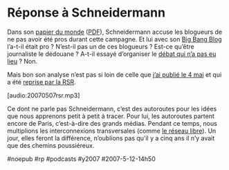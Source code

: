 # Réponse à Schneidermann

Dans son [papier du monde](http://www.lemonde.fr/web/article/0,1-0@2-823448,36-909204@51-885801,0.html) ([PDF](http://blog.tcrouzet.com/images_tc/20070511lemonde.pdf)), Schneidermann accuse les blogueurs de ne pas avoir été pros durant cette campagne. Et lui avec son [Big Bang Blog](http://www.bigbangblog.net/) l’a-t-il était pro ? N’est-il pas un de ces blogueurs ? Est-ce qu’être journaliste le dédouane ? A-t-il essayé d’organiser le [débat qui n’a pas eu lieu](../4/l%e2%80%99art-de-la-guerre.md) ? Non.

Mais bon son analyse n’est pas si loin de celle que [j’ai publié le 4 mai](nous-avons-beaucoup-appris.md) et qui a été [reprise par la RSR](http://www.rsr.ch).

[audio:20070507rsr.mp3]

Ce dont ne parle pas Schneidermann, c’est des autoroutes pour les idées que nous apprenons petit à petit à tracer. Pour lui, les autoroutes partent encore de Paris, c’est-à-dire des grands médias. Pendant ce temps, nous multiplions les interconnexions transversales (comme [le réseau libre](http://lereseaulibre.com/)). Un jour, elles feront la différence, n’oublions pas qu’il y a cinq ans il n’y avait que des chemins poussiéreux.

#noepub #rp #podcasts #y2007 #2007-5-12-14h50
